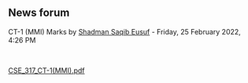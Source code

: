 <h2>News forum</h2><a href="https://moodle.cse.buet.ac.bd/user/view.php?id=1531&course=648"></a>
CT-1 (MMI) Marks 
by <a href="https://moodle.cse.buet.ac.bd/user/view.php?id=1531&course=648">Shadman Saqib Eusuf</a> - Friday, 25 February 2022, 4:26 PM


 

<a href="file%5CCSE_317_CT-1%28MMI%29.pdf"></a> <a href="file%5CCSE_317_CT-1%28MMI%29.pdf">CSE_317_CT-1(MMI).pdf</a><br />
 






